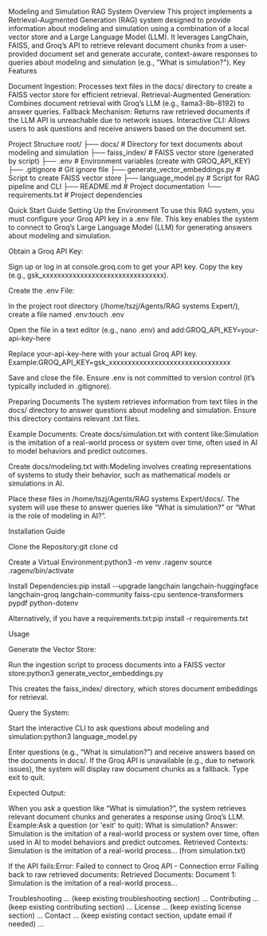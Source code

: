 Modeling and Simulation RAG System
Overview
This project implements a Retrieval-Augmented Generation (RAG) system designed to provide information about modeling and simulation using a combination of a local vector store and a Large Language Model (LLM). It leverages LangChain, FAISS, and Groq’s API to retrieve relevant document chunks from a user-provided document set and generate accurate, context-aware responses to queries about modeling and simulation (e.g., "What is simulation?").
Key Features

Document Ingestion: Processes text files in the docs/ directory to create a FAISS vector store for efficient retrieval.
Retrieval-Augmented Generation: Combines document retrieval with Groq’s LLM (e.g., llama3-8b-8192) to answer queries.
Fallback Mechanism: Returns raw retrieved documents if the LLM API is unreachable due to network issues.
Interactive CLI: Allows users to ask questions and receive answers based on the document set.

Project Structure
root/
├── docs/                      # Directory for text documents about modeling and simulation
├── faiss_index/               # FAISS vector store (generated by script)
├── .env                       # Environment variables (create with GROQ_API_KEY)
├── .gitignore                 # Git ignore file
├── generate_vector_embeddings.py # Script to create FAISS vector store
├── language_model.py          # Script for RAG pipeline and CLI
├── README.md                  # Project documentation
└── requirements.txt           # Project dependencies

Quick Start Guide
Setting Up the Environment
To use this RAG system, you must configure your Groq API key in a .env file. This key enables the system to connect to Groq’s Large Language Model (LLM) for generating answers about modeling and simulation.

Obtain a Groq API Key:

Sign up or log in at console.groq.com to get your API key.
Copy the key (e.g., gsk_xxxxxxxxxxxxxxxxxxxxxxxxxxxxxxxx).


Create the .env File:

In the project root directory (/home/tszj/Agents/RAG systems Expert/), create a file named .env:touch .env


Open the file in a text editor (e.g., nano .env) and add:GROQ_API_KEY=your-api-key-here

Replace your-api-key-here with your actual Groq API key. Example:GROQ_API_KEY=gsk_xxxxxxxxxxxxxxxxxxxxxxxxxxxxxxxx


Save and close the file. Ensure .env is not committed to version control (it’s typically included in .gitignore).



Preparing Documents
The system retrieves information from text files in the docs/ directory to answer questions about modeling and simulation. Ensure this directory contains relevant .txt files.

Example Documents:
Create docs/simulation.txt with content like:Simulation is the imitation of a real-world process or system over time, often used in AI to model behaviors and predict outcomes.


Create docs/modeling.txt with:Modeling involves creating representations of systems to study their behavior, such as mathematical models or simulations in AI.




Place these files in /home/tszj/Agents/RAG systems Expert/docs/. The system will use these to answer queries like “What is simulation?” or “What is the role of modeling in AI?”.

Installation Guide

Clone the Repository:git clone <your-repository-url>
cd <repository-name>


Create a Virtual Environment:python3 -m venv .ragenv
source .ragenv/bin/activate


Install Dependencies:pip install --upgrade langchain langchain-huggingface langchain-groq langchain-community faiss-cpu sentence-transformers pypdf python-dotenv

Alternatively, if you have a requirements.txt:pip install -r requirements.txt



Usage

Generate the Vector Store:

Run the ingestion script to process documents into a FAISS vector store:python3 generate_vector_embeddings.py


This creates the faiss_index/ directory, which stores document embeddings for retrieval.


Query the System:

Start the interactive CLI to ask questions about modeling and simulation:python3 language_model.py


Enter questions (e.g., “What is simulation?”) and receive answers based on the documents in docs/.
If the Groq API is unavailable (e.g., due to network issues), the system will display raw document chunks as a fallback.
Type exit to quit.


Expected Output:

When you ask a question like “What is simulation?”, the system retrieves relevant document chunks and generates a response using Groq’s LLM. Example:Ask a question (or 'exit' to quit): What is simulation?
Answer: Simulation is the imitation of a real-world process or system over time, often used in AI to model behaviors and predict outcomes.
Retrieved Contexts:
Simulation is the imitation of a real-world process... (from simulation.txt)


If the API fails:Error: Failed to connect to Groq API - Connection error
Falling back to raw retrieved documents:
Retrieved Documents:
Document 1: Simulation is the imitation of a real-world process...





Troubleshooting
... (keep existing troubleshooting section) ...
Contributing
... (keep existing contributing section) ...
License
... (keep existing license section) ...
Contact
... (keep existing contact section, update email if needed) ...